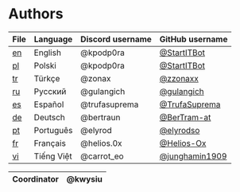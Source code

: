 # Authors

| File      | Language  | Discord username | GitHub username                                  |
|-----------|-----------|------------------|--------------------------------------------------|
| [en](/en) | English   | @kpodp0ra        | [@StartITBot](https://github.com/StartITBot)     |
| [pl](/pl) | Polski    | @kpodp0ra        | [@StartITBot](https://github.com/StartITBot)     |
| [tr](/tr) | Türkçe    | @zonax           | [@zzonaxx](https://github.com/zzonaxx)           |
| [ru](/ru) | Русский   | @gulangich       | [@gulangich](https://github.com/gulangich)       |
| [es](/es) | Español   | @trufasuprema    | [@TrufaSuprema](https://github.com/TrufaSuprema) |
| [de](/de) | Deutsch   | @bertraun        | [@BerTram-at](https://github.com/BerTram-at)     |
| [pt](/pt) | Português | @elyrod          | [@elyrodso](https://github.com/elyrodso)         |
| [fr](/fr) | Français  | @helios.0x       | [@Helios-Ox](https://github.com/Helios-Ox)       |
| [vi](/vi) | Tiếng Việt| @carrot_eo       | [@junghamin1909](https://github.com/junghamin1909)|

| Coordinator | @kwysiu |
|-------------|---------|
